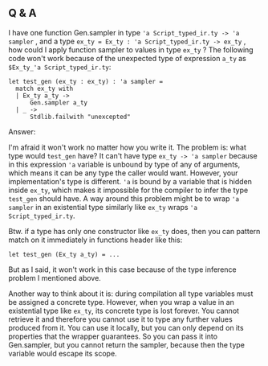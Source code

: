 
## Q \& A

I have one function Gen.sampler in type `'a Script_typed_ir.ty -> 'a sampler` ,
and a type `ex_ty = Ex_ty : 'a Script_typed_ir.ty -> ex_ty` , how could I apply
function sampler to values in type `ex_ty` ? The following code won't work
because of the unexpected type of expression `a_ty`  as `$Ex_ty_'a Script_typed_ir.ty`:

```
let test_gen (ex_ty : ex_ty) : 'a sampler =
  match ex_ty with
  | Ex_ty a_ty ->
      Gen.sampler a_ty
  | _ ->
      Stdlib.failwith "unexcepted"
```

Answer:

I'm afraid it won't work no matter how you write it. The problem is: what type
would `test_gen` have? It can't have type `ex_ty -> 'a sampler` because in this
expression `'a` variable is unbound by type of any of arguments, which means it
can be any type the caller would want. However, your implementation's type is
different. `'a`  is bound by a variable that is hidden inside `ex_ty`, which makes
it impossible for the compiler to infer the type `test_gen` should have. A way
around this problem might be to wrap `'a sampler` in an existential type similarly
like `ex_ty` wraps `'a Script_typed_ir.ty`.

Btw. if a type has only one constructor like `ex_ty` does, then you can pattern
match on it immediately in functions header like this:
```
let test_gen (Ex_ty a_ty) = ...
```
But as I said, it won't work in this case because of the type inference problem
I mentioned above.

Another way to think about it is: during compilation all type variables must be
assigned a concrete type. However, when you wrap a value in an existential type
like `ex_ty`, its concrete type is lost forever. You cannot retrieve it and therefore
you cannot use it to type any further values produced from it. You can use it
locally, but you can only depend on its properties that the wrapper guarantees.
So you can pass it into Gen.sampler, but you cannot return the sampler, because
then the type variable would escape its scope.


